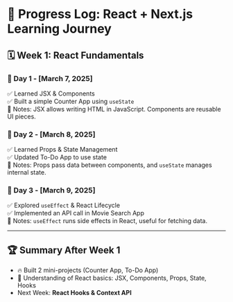 # 📅 Progress Log: React + Next.js Learning Journey

## 🗓 Week 1: React Fundamentals  

### **📍 Day 1 - [March 7, 2025]**
✅ Learned JSX & Components  
✅ Built a simple Counter App using `useState`  
📝 Notes: JSX allows writing HTML in JavaScript. Components are reusable UI pieces.  

### **📍 Day 2 - [March 8, 2025]**
✅ Learned Props & State Management  
✅ Updated To-Do App to use state  
📝 Notes: Props pass data between components, and `useState` manages internal state.  

### **📍 Day 3 - [March 9, 2025]**
✅ Explored `useEffect` & React Lifecycle  
✅ Implemented an API call in Movie Search App  
📝 Notes: `useEffect` runs side effects in React, useful for fetching data.  

---
## 🏆 **Summary After Week 1**
- 🔥 Built 2 mini-projects (Counter App, To-Do App)  
- 📌 Understanding of React basics: JSX, Components, Props, State, Hooks  
- Next Week: **React Hooks & Context API**
